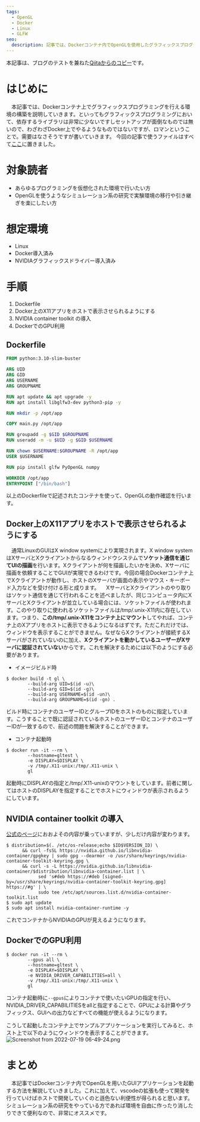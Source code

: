 ```yaml
---
tags:
  - OpenGL
  - Docker
  - Linux
  - GLFW
seo:
  description: 記事では、Dockerコンテナ内でOpenGLを使用したグラフィックスプログラミング環境の構築手順が詳しく解説されています。X11アプリのホスト表示やNVIDIA GPUの利用も説明され、シミュレーション研究者向けに便利な方法が提供されています。
---
```

本記事は、ブログのテストを兼ねた[Qiitaからのコピー](https://qiita.com/asuka1975/items/5384ff4c20accb87cdca)です。

# はじめに

　本記事では、Dockerコンテナ上でグラフィックスプログラミングを行える環境の構築を説明していきます。といってもグラフィックスプログラミングにおいて、依存するライブラリは非常に少ないですしセットアップが面倒なものでは無いので、わざわざDocker上でやるようなものではないですが、ロマンということで。需要はなさそうですが書いていきます。
今回の記事で使うファイルはすべて[ここ](https://github.com/asuka1975/gl-docker)に置きました。

# 対象読者

- あらゆるプログラミングを仮想化された環境で行いたい方
- OpenGLを使うようなシミュレーション系の研究で実験環境の移行や引き継ぎを楽にしたい方

# 想定環境

- Linux
- Docker導入済み
- NVIDIAグラフィックスドライバー導入済み

# 手順

1. Dockerfile
2. Docker上のX11アプリをホストで表示させられるようにする
3. NVIDIA container toolkit の導入
4. DockerでのGPU利用

## Dockerfile

```dockerfile
FROM python:3.10-slim-buster

ARG UID
ARG GID
ARG USERNAME
ARG GROUPNAME

RUN apt update && apt upgrade -y
RUN apt install libglfw3-dev python3-pip -y

RUN mkdir -p /opt/app

COPY main.py /opt/app

RUN groupadd -g $GID $GROUPNAME
RUN useradd -m -u $UID -g $GID $USERNAME

RUN chown $USERNAME:$GROUPNAME -R /opt/app
USER $USERNAME

RUN pip install glfw PyOpenGL numpy

WORKDIR /opt/app
ENTRYPOINT ["/bin/bash"]
```

以上のDockerfileで記述されたコンテナを使って、OpenGLの動作確認を行います。

## Docker上のX11アプリをホストで表示させられるようにする

　通常LinuxのGUIはX window systemにより実現されます。X window systemはXサーバとXクライアントからなるウィンドウシステムで**ソケット通信を通じてUIの描画**を行います。Xクライアントが何を描画したいかを決め、Xサーバに描画を依頼することでGUIが実現できるわけです。今回の場合Dockerコンテナ上でXクライアントが動作し、ホストのXサーバが画面の表示やマウス・キーボード入力などを受け付ける形と成ります。
　XサーバとXクライアントのやり取りはソケット通信を通じて行われることを述べましたが、同じコンピュータ内にXサーバとXクライアントが並立している場合には、ソケットファイルが使われます。このやり取りに使われるソケットファイルは/tmp/.unix-X11内に存在しています。つまり、**この/tmp/.unix-X11をコンテナ上にマウント**してやれば、コンテナ上のXアプリをホストに表示できるようになるはずです。ただこれだけでは、ウィンドウを表示することができません。なぜならXクライアントが接続するXサーバがされていないのに加え、**Xクライアントを動かしているユーザーがXサーバに認証されていない**からです。これを解決するためには以下のようにする必要があります。

- イメージビルド時
```shell
$ docker build -t gl \
        --build-arg UID=$(id -u)\
        --build-arg GID=$(id -g)\
        --build-arg USERNAME=$(id -un)\
        --build-arg GROUPNAME=$(id -gn) .
```
ビルド時にコンテナのユーザーIDとグループIDをホストのものに指定しています。こうすることで既に認証されているホストのユーザーIDとコンテナのユーザーIDが一致するので、前述の問題を解決することができます。

- コンテナ起動時
```shell
$ docker run -it --rm \
        --hostname=gltest \
        -e DISPLAY=$DISPLAY \
        -v /tmp/.X11-unix:/tmp/.X11-unix \
        gl
```
起動時にDISPLAYの指定と/tmp/.X11-unixのマウントをしています。前者に関してはホストのDISPLAYを指定することでホストにウィンドウが表示されるようにしています。

## NVIDIA container toolkit の導入

[公式のページ](https://docs.nvidia.com/datacenter/cloud-native/container-toolkit/install-guide.html)におおよその内容が乗っていますが、少しだけ内容が変わります。

```shell
$ distribution=$(. /etc/os-release;echo $ID$VERSION_ID) \
      && curl -fsSL https://nvidia.github.io/libnvidia-container/gpgkey | sudo gpg --dearmor -o /usr/share/keyrings/nvidia-container-toolkit-keyring.gpg \
      && curl -s -L https://nvidia.github.io/libnvidia-container/$distribution/libnvidia-container.list | \
            sed 's#deb https://#deb [signed-by=/usr/share/keyrings/nvidia-container-toolkit-keyring.gpg] https://#g' | \
            sudo tee /etc/apt/sources.list.d/nvidia-container-toolkit.list
$ sudo apt update
$ sudo apt install nvidia-container-runtime -y
```
これでコンテナからNVIDIAのGPUが見えるようになります。

## DockerでのGPU利用

```shell
$ docker run -it --rm \
        --gpus all \
        --hostname=gltest \
        -e DISPLAY=$DISPLAY \
        -e NVIDIA_DRIVER_CAPABILITIES=all \
        -v /tmp/.X11-unix:/tmp/.X11-unix \
        gl
```
コンテナ起動時に`--gpus`によりコンテナで使いたいGPUの指定を行い、NVIDIA_DRIVER_CAPABILITIESをallと指定することで、GPUによる計算やグラフィックス、GUIへの出力などすべての機能が使えるようになります。

こうして起動したコンテナ上でサンプルアプリケーションを実行してみると、ホスト上で以下のようにウィンドウを表示することができます。
![Screenshot from 2022-07-19 06-49-24.png](https://qiita-image-store.s3.ap-northeast-1.amazonaws.com/0/568499/65b0049a-75b6-2a64-f65f-ea455f03855e.png)

# まとめ
　本記事ではDockerコンテナ内でOpenGLを用いたGUIアプリケーションを起動する方法を解説していきました。これに加えて、vscodeの拡張も使って開発を行っていけばホストで開発していくのと遜色ない利便性が得られると思います。シミュレーション系の研究をやっている方であれば環境を自由に作ったり消したりできて便利なので、非常にオススメです。

